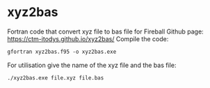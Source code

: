 # xyz2bas
Fortran code that convert xyz file to bas file for Fireball
Github page: https://ctm-itodys.github.io/xyz2bas/
Compile the code:
```markdown
gfortran xyz2bas.f95 -o xyz2bas.exe
```

For utilisation give the name of the xyz file and the bas file:
```markdown
./xyz2bas.exe file.xyz file.bas
```
